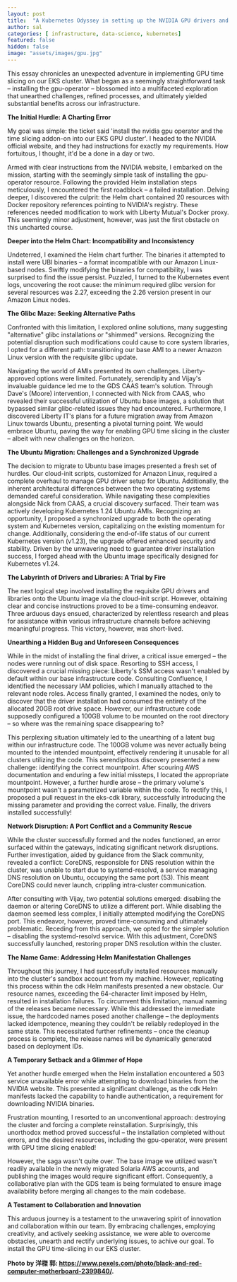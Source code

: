 ```yaml
---
layout: post
title:  "A Kubernetes Odyssey in setting up the NVIDIA GPU drivers and time-slicing"
author: sal
categories: [ infrastructure, data-science, kubernetes]
featured: false
hidden: false
image: "assets/images/gpu.jpg"
---
```


This essay chronicles an unexpected adventure in implementing GPU time slicing on our EKS cluster. What began as a seemingly straightforward task – installing the gpu-operator – blossomed into a multifaceted exploration that unearthed challenges, refined processes, and ultimately yielded substantial benefits across our infrastructure.

**The Initial Hurdle: A Charting Error**

My goal was simple: the ticket said 'install the nvidia gpu operator and the time slicing addon-on into our EKS GPU cluster'. I headed to the NVIDIA official website, and they had instructions for exactly my requirements. How fortuitous, I thought, it'd be a done in a day or two.

Armed with clear instructions from the NVIDIA website, I embarked on the mission, starting with the seemingly simple task of installing the gpu-operator resource. Following the provided Helm installation steps meticulously, I encountered the first roadblock – a failed installation.  Delving deeper, I discovered the culprit: the Helm chart contained 20 resources with Docker repository references pointing to NVIDIA's registry.  These references needed modification to work with Liberty Mutual's Docker proxy.  This seemingly minor adjustment, however, was just the first obstacle on this uncharted course.

**Deeper into the Helm Chart: Incompatibility and Inconsistency**

Undeterred, I examined the Helm chart further. The binaries it attempted to install were UBI binaries – a format incompatible with our Amazon Linux-based nodes.  Swiftly modifying the binaries for compatibility, I was surprised to find the issue persist.  Puzzled, I turned to the Kubernetes event logs, uncovering the root cause: the minimum required glibc version for several resources was 2.27, exceeding the 2.26 version present in our Amazon Linux nodes.

**The Glibc Maze: Seeking Alternative Paths**

Confronted with this limitation, I explored online solutions, many suggesting "alternative" glibc installations or "shimmed" versions.  Recognizing the potential disruption such modifications could cause to core system libraries, I opted for a different path: transitioning our base AMI to a newer Amazon Linux version with the requisite glibc update.

Navigating the world of AMIs presented its own challenges. Liberty-approved options were limited.  Fortunately, serendipity and Vijay's invaluable guidance led me to the GDS CAAS team's solution.  Through Dave's (Moore) intervention, I connected with Nick from CAAS, who revealed their successful utilization of Ubuntu base images, a solution that bypassed similar glibc-related issues they had encountered.  Furthermore, I discovered Liberty IT's plans for a future migration away from Amazon Linux towards Ubuntu, presenting a pivotal turning point. We would embrace Ubuntu, paving the way for enabling GPU time slicing in the cluster – albeit with new challenges on the horizon.

**The Ubuntu Migration: Challenges and a Synchronized Upgrade**

The decision to migrate to Ubuntu base images presented a fresh set of hurdles.  Our cloud-init scripts, customized for Amazon Linux, required a complete overhaul to manage GPU driver setup for Ubuntu.  Additionally, the inherent architectural differences between the two operating systems demanded careful consideration.  While navigating these complexities alongside Nick from CAAS, a crucial discovery surfaced. Their team was actively developing Kubernetes 1.24 Ubuntu AMIs.  Recognizing an opportunity, I proposed a synchronized upgrade to both the operating system and Kubernetes version, capitalizing on the existing momentum for change. Additionally, considering the end-of-life status of our current Kubernetes version (v1.23), the upgrade offered enhanced security and stability. Driven by the unwavering need to guarantee driver installation success, I forged ahead with the Ubuntu image specifically designed for Kubernetes v1.24.

**The Labyrinth of Drivers and Libraries: A Trial by Fire**

The next logical step involved installing the requisite GPU drivers and libraries onto the Ubuntu image via the cloud-init script.  However, obtaining clear and concise instructions proved to be a time-consuming endeavor.  Three arduous days ensued, characterized by relentless research and pleas for assistance within various infrastructure channels before achieving meaningful progress. This victory, however, was short-lived.

**Unearthing a Hidden Bug and Unforeseen Consequences**

While in the midst of installing the final driver, a critical issue emerged – the nodes were running out of disk space. Resorting to SSH access, I discovered a crucial missing piece: Liberty's SSM access wasn't enabled by default within our base infrastructure code.  Consulting Confluence, I identified the necessary IAM policies, which I manually attached to the relevant node roles.  Access finally granted, I examined the nodes, only to discover that the driver installation had consumed the entirety of the allocated 20GB root drive space. However, our infrastructure code supposedly configured a 100GB volume to be mounted on the root directory – so where was the remaining space disappearing to?

This perplexing situation ultimately led to the unearthing of a latent bug within our infrastructure code. The 100GB volume was never actually being mounted to the intended mountpoint, effectively rendering it unusable for all clusters utilizing the code. This serendipitous discovery presented a new challenge: identifying the correct mountpoint. After scouring AWS documentation and enduring a few initial missteps, I located the appropriate mountpoint. However, a further hurdle arose – the primary volume's mountpoint wasn't a parametrized variable within the code. To rectify this, I proposed a pull request in the eks-cdk library, successfully introducing the missing parameter and providing the correct value. Finally, the drivers installed successfully!

**Network Disruption: A Port Conflict and a Community Rescue**

While the cluster successfully formed and the nodes functioned, an error surfaced within the gateways, indicating significant network disruptions. Further investigation, aided by guidance from the Slack community, revealed a conflict: CoreDNS, responsible for DNS resolution within the cluster, was unable to start due to systemd-resolvd, a service managing DNS resolution on Ubuntu, occupying the same port (53). This meant CoreDNS could never launch, crippling intra-cluster communication.

After consulting with Vijay, two potential solutions emerged: disabling the daemon or altering CoreDNS to utilize a different port. While disabling the daemon seemed less complex, I initially attempted modifying the CoreDNS port. This endeavor, however, proved time-consuming and ultimately problematic. Receding from this approach, we opted for the simpler solution – disabling the systemd-resolvd service. With this adjustment, CoreDNS successfully launched, restoring proper DNS resolution within the cluster.

**The Name Game: Addressing Helm Manifestation Challenges**

Throughout this journey, I had successfully installed resources manually into the cluster's sandbox account from my machine. However, replicating this process within the cdk Helm manifests presented a new obstacle. Our resource names, exceeding the 64-character limit imposed by Helm, resulted in installation failures. To circumvent this limitation, manual naming of the releases became necessary. While this addressed the immediate issue, the hardcoded names posed another challenge – the deployments lacked idempotence, meaning they couldn't be reliably redeployed in the same state. This necessitated further refinements – once the cleanup process is complete, the release names will be dynamically generated based on deployment IDs.

**A Temporary Setback and a Glimmer of Hope**

Yet another hurdle emerged when the Helm installation encountered a 503 service unavailable error while attempting to download binaries from the NVIDIA website. This presented a significant challenge, as the cdk Helm manifests lacked the capability to handle authentication, a requirement for downloading NVIDIA binaries.

Frustration mounting, I resorted to an unconventional approach: destroying the cluster and forcing a complete reinstallation. Surprisingly, this unorthodox method proved successful – the installation completed without errors, and the desired resources, including the gpu-operator, were present with GPU time slicing enabled!

However, the saga wasn't quite over. The base image we utilized wasn't readily available in the newly migrated Solaria AWS accounts, and publishing the images would require significant effort. Consequently, a collaborative plan with the GDS team is being formulated to ensure image availability before merging all changes to the main codebase.

**A Testament to Collaboration and Innovation**

This arduous journey is a testament to the unwavering spirit of innovation and collaboration  within our team. By embracing challenges, employing creativity, and actively seeking assistance, we were able to overcome obstacles, unearth and rectify underlying issues, to achive our goal. To install the GPU time-slicing in our EKS cluster.


__Photo by 洋榤 郭: https://www.pexels.com/photo/black-and-red-computer-motherboard-2399840/.__